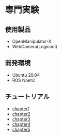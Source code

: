# 専門実験 

## 使用製品
- OpenManipulator-X
- WebCamera(Logicool)

## 開発環境
- Ubuntu 20.04
- ROS Noetic

## チュートリアル
- [chapter1](https://github.com/demulab/Professional_Experiment/blob/main/document/chapter1.md)
- [chapter2](https://github.com/demulab/Professional_Experiment/blob/main/document/chapter2.md)
- [chapter3](https://github.com/demulab/Professional_Experiment/blob/main/document/chapter3.md)
- [chapter4](https://github.com/demulab/Professional_Experiment/blob/main/document/chapter4.md)
- [chapter5](https://github.com/demulab/Professional_Experiment/blob/main/document/chapter5.md)
